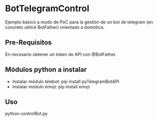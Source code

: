 # BotTelegramControl
Ejemplo básico a modo de PoC para la gestión de un bot de telegram (en concreto utilicé BotFather) orientado a domótica.

## Pre-Requisitos
En necesario obtener un token de API con @BotFather.

## Módulos python a instalar
- Instalar módulo telebot: pip install pyTelegramBotAPI
- Instalar módulo emoji: pip install emoji

## Uso
python controlBot.py
